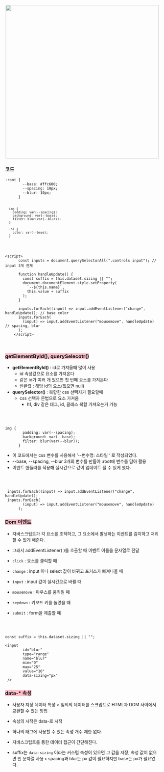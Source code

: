 <div>
  <img src="https://velog.velcdn.com/images/mabari/post/35dacf4b-01ae-4a0a-8cc9-ed9fec34f058/image.gif" style="display: block; margin: 0 auto; width: 500px; height: auto;" />
</div>

<h3 id="코드">코드</h3>
<pre><code class="language-css">:root {
        --base: #ffc600;
        --spacing: 10px;
        --blur: 10px;
      }

      img {
        padding: var(--spacing);
        background: var(--base);
        filter: blur(var(--blur));
      }

      .hl {
        color: var(--base);
      }
</code></pre>
<pre><code class="language-jsx">&lt;script&gt;
      const inputs = document.querySelectorAll(&quot;.controls input&quot;); // input 3개 전체

      function handleUpdate() {
        const suffix = this.dataset.sizing || &quot;&quot;;
        document.documentElement.style.setProperty(
          `--${this.name}`,
          this.value + suffix
        );
      }

      inputs.forEach((input) =&gt; input.addEventListener(&quot;change&quot;, handleUpdate)); // base color
      inputs.forEach(
        (input) =&gt; input.addEventListener(&quot;mousemove&quot;, handleUpdate) // spacing, blur
      );
    &lt;/script&gt;</code></pre>
<br />

<h3 id="span-stylebackground-color-pink-getelementbyid-queryselecotr"><span style="background-color: pink;"> getElementById(), querySelecotr()</h3>
<ul>
<li><strong>getElementById()</strong> : id로 가져올때 많이 사용<ul>
<li>id 속성값으로 요소를 가져온다</li>
<li>같은 id가 여러 개 있으면 첫 번째 요소를 가져온다</li>
<li>반환값 : 해당 id의 요소(없으면 null)<br /> </li>
</ul>
</li>
<li><strong>querySelector()</strong> : 복합한 css 선택자가 필요할때<ul>
<li>css 선택자 문법으로 요소 가져옴<ul>
<li>h1, div 같은 태그, id, 클래스 복합 가져오는거 가능</li>
</ul>
</li>
</ul>
</li>
</ul>
<p><br /><br /></p>
<pre><code class="language-css">img {
        padding: var(--spacing);
        background: var(--base);
        filter: blur(var(--blur));
      }
</code></pre>
<ul>
<li>이 코드에서는 css 변수를 사용해서 ‘--변수명: 스타일 ‘ 로 작성되었다.</li>
<li>--base, --spacing, --blur 3개의 변수를 만들어 :root에 변수를 담아 활용</li>
<li>이벤트 핸들러를 적용해 실시간으로 값이 업데이트 될 수 있게 했다.</li>
</ul>
<p><br /><br /></p>
<pre><code class="language-jsx"> inputs.forEach((input) =&gt; input.addEventListener(&quot;change&quot;, handleUpdate));
 inputs.forEach(
        (input) =&gt; input.addEventListener(&quot;mousemove&quot;, handleUpdate)
      );</code></pre>
<h3 id="span-stylebackground-color-pink-dom-이벤트"><span style="background-color: pink;"> Dom 이벤트</h3>
<ul>
<li><p>자바스크립트가 각 요소를 조작하고, 그 요소에서 발생하는 이벤트를 감지하고 처리할 수 있게 해준다.</p>
</li>
<li><p>그래서 addEventListener( )를 호출할 때 이벤트 이름을 문자열로 전달</p>
</li>
<li><p><code>click</code> : 요소를 클릭할 때</p>
</li>
<li><p><code>change</code> : input 이나 select 값이 바뀌고 포커스가 빠져나올 때</p>
</li>
<li><p><code>input</code> : input 값이 실시간으로 바뀔 때</p>
</li>
<li><p><code>mousemove</code> : 마우스를 움직일 때</p>
</li>
<li><p><code>keydown</code> : 키보드 키를 눌렀을 때</p>
</li>
<li><p><code>submit</code> : form을 제출할 때</p>
</li>
</ul>
<p><br /><br /></p>
<pre><code class="language-css">const suffix = this.dataset.sizing || &quot;&quot;;</code></pre>
<pre><code class="language-jsx">&lt;input
        id=&quot;blur&quot;
        type=&quot;range&quot;
        name=&quot;blur&quot;
        min=&quot;0&quot;
        max=&quot;25&quot;
        value=&quot;10&quot;
        data-sizing=&quot;px&quot;
 /&gt;</code></pre>
<h3 id="span-stylebackground-color-pinkdata--속성"><span style="background-color: pink;">data-* 속성</h3>
<ul>
<li><p>사용자 지정 데이터 특성 &gt; 임의의 데이터를 스크립트로 HTML과 DOM 사이에서 교환할 수 있는 방법</p>
</li>
<li><p>속성의 시작은 data-로 시작</p>
</li>
<li><p>하나의 태그에 사용할 수 있는 속성 개수 제한 없다.</p>
</li>
<li><p>자바스크립트를 통한 데이터 접근이 간단해진다.</p>
</li>
<li><p>suffix는 <code>data-sizing</code> 이라는 커스텀 속성이 있으면 그 값을 저장, 속성 값이 없으면 빈 문자열 사용
<code>&gt;</code> spacing과 blur는 px 값이 필요하지만 base는 px가 필요없다. </p>
</li>
</ul>